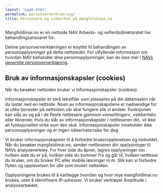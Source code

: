 ```yaml
---
layout: "page.html"
permalink: personvernerklaering/
title: Personvern og sikkerhet på mangfoldimai.no
---
```


Mangfoldimai.no er en nettside NAV Arbeids- og velferdsdirektoratet har behandlingsansvaret for.

Denne personvernerklæringen er knyttet til behandlingen av personopplysninger på dette nettstedet. For utfyllende informasjon om hvordan NAV behandler dine personopplysninger, kan du lese mer i [NAVs generelle personvernerklæring](https://www.nav.no/no/nav-og-samfunn/om-nav/personvern-i-arbeids-og-velferdsetaten).

## Bruk av informasjonskapsler (cookies)
Når du besøker nettsiden bruker vi informasjonskapsler (cookies).

Informasjonskapsler er små tekstfiler som plasseres på din datamaskin når du laster ned en nettside. Noen av informasjonskapslene er nødvendige for at ulike tjenester på nettsiden vår skal fungere slik vi ønsker. Funksjonen kan slås av og på i de fleste nettlesere gjennom «innstillinger», «sikkerhet» eller liknende. Hvis du slår av informasjonskapsler i nettleseren din, vil ikke all funksjonalitet virke som den skal. Informasjonskapsler inneholder ikke personopplysninger og er ingen sikkerhetsrisiko for deg.

Vi bruker informasjonskapsler til å forbedre brukeropplevelsen og innholdet. Når du besøker mangfoldimai.no, sender nettleseren din opplysninger til NAVs analyseverktøy. For hver side du åpner, lagres opplysninger om hvilken side du er på, hvilken side du kommer fra og går til, hvilken nettleser du bruker, om du bruker PC eller mobile løsninger m.m. Slik kan vi forbedre flyten og opplevelsen for alle som bruker nettsiden.

Opplysningene brukes til å kartlegge hvordan og hvor mye mangfoldimai.no brukes, uten å identifisere IP-adresser. Vi bruker verktøyet Amplitude i analysearbeidet.
